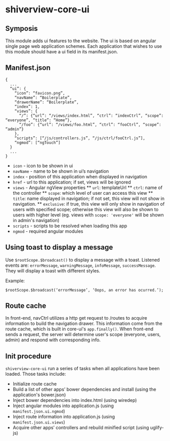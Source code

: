 # shiverview-core-ui

## Symposis

This module adds ui features to the website. The ui is based on angular single page web application schemes. Each application that wishes to use this module should have a ui field in its manifest.json.

## Manifest.json
```
{
  ...
  “ui”: {
    “icon”: “favicon.png”,
    “navName”: “Boilerplate”,
    “drawerName”: “Boilerplate”,
    “index”: 1,
    “views”: {
      “/”: {“url”: “/views/index.html”, “ctrl”: “indexCtrl”, “scope”: “everyone”, “title”: “Home”},
      “/foo”: {“url”: “/views/foo.html”, “ctrl”: “fooCtrl”, “scope”: “admin”}
    },
    “scripts”: [“/js/controllers.js”, “/js/ctrl/fooCtrl.js”],
    “ngmod”: [“ngTouch”]
  }
  ...
}
```
* `icon` - icon to be shown in ui
* `navName` - name to be shown in ui’s navigation
* `index` - position of this application when displayed in navigation
* `href` - url to this application; if set, views will be ignored
* `views` - Angular ngView properties
** `url`: templateUrl
** `ctrl`: name of the controller
** `scope`: which level of user can access this view
** `title`: name displayed in navigation; if not set, this view will not show in navigation.
** `exclusive`: if true, this view will only show in navigation of users with specified scope; otherwise this view will also be shown to users with higher level (eg. views with `scope: 'everyone'` will be shown in admin's navigation)
* `scripts` - scripts to be resolved when loading this app
* `ngmod` - required angular modules

## Using toast to display a message

Use `$rootScope.$broadcast()` to display a message with a toast. Listened events are: `errorMessage`, `warningMessage`, `infoMessage`, `successMessage`. They will display a toast with different styles.

Example:
```
$rootScope.$broadcast(‘errorMessage’, ‘Oops, an error has ocurred.’);
```

## Route cache

In front-end, navCtrl utilizes a http get request to /routes to acquire information to build the navigation drawer. This information come from the route cache, which is built in core-ui's `app.finally()`. When front-end sends a request, the server will determine user's scope (everyone, users, admin) and respond with corresponding info.

## Init procedure

`shiverview-core-ui` run a series of tasks when all applications have been loaded. Those tasks include:

* Initialize route cache
* Build a list of other apps’ bower dependencies and install (using the application's bower.json)
* Inject bower dependencies into index.html (using wiredep)
* Inject angular modules into application.js (using `manifest.json.ui.ngmod`)
* Inject route information into application.js (using `manifest.json.ui.views`)
* Acquire other apps’ controllers and rebuild minified script (using uglify-js)
